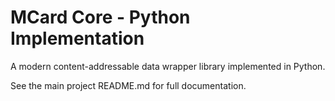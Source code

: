 # MCard Core - Python Implementation

A modern content-addressable data wrapper library implemented in Python.

See the main project README.md for full documentation.
